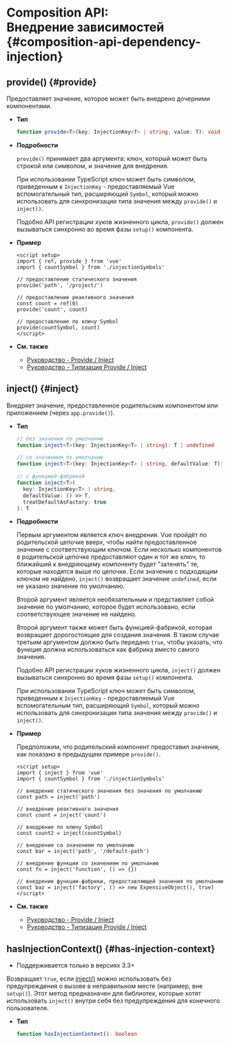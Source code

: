 # Composition API: <br>Внедрение зависимостей {#composition-api-dependency-injection}

## provide() {#provide}

Предоставляет значение, которое может быть внедрено дочерними компонентами.

- **Тип**

  ```ts
  function provide<T>(key: InjectionKey<T> | string, value: T): void
  ```

- **Подробности**

  `provide()` принимает два аргумента: ключ, который может быть строкой или символом, и значение для внедрения.

  При использовании TypeScript ключ может быть символом, приведенным к `InjectionKey` - предоставляемый Vue вспомогательный тип, расширяющий `Symbol`, который можно использовать для синхронизации типа значения между `provide()` и `inject()`.

  Подобно API регистрации хуков жизненного цикла, `provide()` должен вызываться синхронно во время фазы `setup()` компонента.

- **Пример**

  ```vue
  <script setup>
  import { ref, provide } from 'vue'
  import { countSymbol } from './injectionSymbols'

  // предоставление статического значения
  provide('path', '/project/')

  // предоставление реактивного значения
  const count = ref(0)
  provide('count', count)

  // предоставление по ключу Symbol
  provide(countSymbol, count)
  </script>
  ```

- **См. также**
  - [Руководство - Provide / Inject](/guide/components/provide-inject)
  - [Руководство - Типизация Provide / Inject](/guide/typescript/composition-api#typing-provide-inject) <sup class="vt-badge ts" />

## inject() {#inject}

Внедряет значение, предоставленное родительским компонентом или приложением (через `app.provide()`).

- **Тип**

  ```ts
  // без значения по умолчанию
  function inject<T>(key: InjectionKey<T> | string): T | undefined

  // со значением по умолчанию
  function inject<T>(key: InjectionKey<T> | string, defaultValue: T): T

  // с функцией-фабрикой
  function inject<T>(
    key: InjectionKey<T> | string,
    defaultValue: () => T,
    treatDefaultAsFactory: true
  ): T
  ```

- **Подробности**

  Первым аргументом является ключ внедрения. Vue пройдёт по родительской цепочке вверх, чтобы найти предоставленное значение с соответствующим ключом. Если несколько компонентов в родительской цепочке предоставляют один и тот же ключ, то ближайший к внедряющему компоненту будет "затенять" те, которые находятся выше по цепочке. Если значение с подходящим ключом не найдено, `inject()` возвращает значение `undefined`, если не указано значение по умолчанию.

  Второй аргумент является необязательным и представляет собой значение по умолчанию, которое будет использовано, если соответствующее значение не найдено.

  Второй аргумент также может быть функцией-фабрикой, которая возвращает дорогостоящие для создания значения. В таком случае третьим аргументом должно быть передано `true`, чтобы указать, что функция должна использоваться как фабрика вместо самого значения.

  Подобно API регистрации хуков жизненного цикла, `inject()` должен вызываться синхронно во время фазы `setup()` компонента.

  При использовании TypeScript ключ может быть символом, приведенным к `InjectionKey` - предоставляемый Vue вспомогательным тип, расширяющий `Symbol`, который можно использовать для синхронизации типа значения между `provide()` и `inject()`.

- **Пример**

  Предположим, что родительский компонент предоставил значения, как показано в предыдущем примере `provide()`.

  ```vue
  <script setup>
  import { inject } from 'vue'
  import { countSymbol } from './injectionSymbols'

  // внедрение статического значения без значения по умолчанию
  const path = inject('path')

  // внедрение реактивного значения
  const count = inject('count')

  // внедрение по ключу Symbol
  const count2 = inject(countSymbol)

  // внедрение со значением по умолчанию
  const bar = inject('path', '/default-path')

  // внедрение функции со значением по умолчанию
  const fn = inject('function', () => {})

  // внедрение функции-фабрики, предоставляющей значения по умолчанию
  const baz = inject('factory', () => new ExpensiveObject(), true)
  </script>
  ```

- **См. также**
  - [Руководство - Provide / Inject](/guide/components/provide-inject)
  - [Руководство - Типизация Provide / Inject](/guide/typescript/composition-api#typing-provide-inject) <sup class="vt-badge ts" />

## hasInjectionContext() {#has-injection-context}

- Поддерживается только в версиях 3.3+

Возвращает `true`, если [inject()](#inject) можно использовать без предупреждения о вызове в неправильном месте (например, вне `setup()`). Этот метод предназначен для библиотек, которые хотят использовать `inject()` внутри себя без предупреждения для конечного пользователя.

- **Тип**

  ```ts
  function hasInjectionContext(): boolean
  ```

